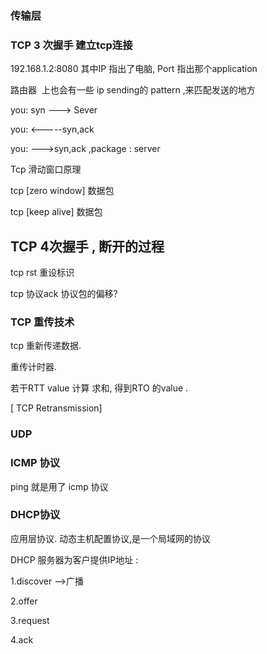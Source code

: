 ### 传输层

### TCP 3 次握手 建立tcp连接

192.168.1.2:8080 其中IP 指出了电脑, Port 指出那个application

路由器  上也会有一些 ip sending的 pattern ,来匹配发送的地方

you: syn ---> Sever

you: <-----syn,ack

you: --->syn,ack ,package : server

Tcp 滑动窗口原理

tcp [zero window] 数据包

tcp [keep alive] 数据包

## TCP 4次握手 , 断开的过程

tcp rst 重设标识

tcp 协议ack 协议包的偏移?

### TCP 重传技术

tcp 重新传递数据.

重传计时器.  

若干RTT value 计算 求和, 得到RTO 的value .

[ TCP Retransmission]

### UDP

### ICMP 协议

ping 就是用了 icmp 协议

### DHCP协议

应用层协议. 动态主机配置协议,是一个局域网的协议

 DHCP 服务器为客户提供IP地址 :

1.discover  -->广播

2.offer

3.request

4.ack

    
